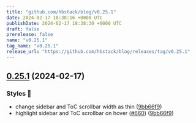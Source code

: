 ```yaml
---
title: "github.com/hbstack/blog/v0.25.1"
date: 2024-02-17 18:38:16 +0000 UTC
publishDate: 2024-02-17 18:38:30 +0000 UTC
draft: false
prerelease: false
name: "v0.25.1"
tag_name: "v0.25.1"
release_url: "https://github.com/hbstack/blog/releases/tag/v0.25.1"
---
```


## [0.25.1](https://github.com/hbstack/blog/compare/v0.25.0...v0.25.1) (2024-02-17)


### Styles 🎨

* change sidebar and ToC scrollbar width as thin ([9bb66f9](https://github.com/hbstack/blog/commit/9bb66f9b925e45340c6f20ec876f59bdaea16268))
* highlight sidebar and ToC scrollbar on hover ([#660](https://github.com/hbstack/blog/issues/660)) ([9bb66f9](https://github.com/hbstack/blog/commit/9bb66f9b925e45340c6f20ec876f59bdaea16268))
